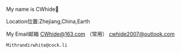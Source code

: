 My name is CWhide👀

Location位置:Zhejiang,China,Earth

My Email邮箱
    CWhide@163.com     （常用）
    cwhide2007@outlook.com
    
    Mithrandirwhite@cock.li
